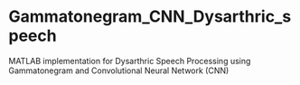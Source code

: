# Gammatonegram_CNN_Dysarthric_speech
MATLAB implementation for Dysarthric Speech Processing using Gammatonegram and Convolutional Neural Network (CNN)
